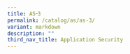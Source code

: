 ```yaml
---
title: AS᠆3
permalink: /catalog/as/as-3/
variant: markdown
description: ""
third_nav_title: Application Security
---
```

